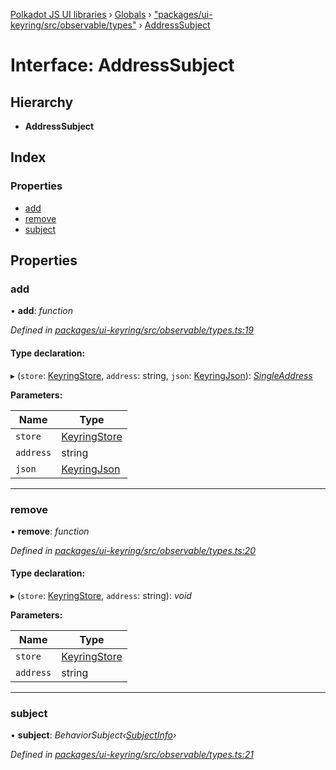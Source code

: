 [Polkadot JS UI libraries](../README.md) › [Globals](../globals.md) › ["packages/ui-keyring/src/observable/types"](../modules/_packages_ui_keyring_src_observable_types_.md) › [AddressSubject](_packages_ui_keyring_src_observable_types_.addresssubject.md)

# Interface: AddressSubject

## Hierarchy

* **AddressSubject**

## Index

### Properties

* [add](_packages_ui_keyring_src_observable_types_.addresssubject.md#add)
* [remove](_packages_ui_keyring_src_observable_types_.addresssubject.md#remove)
* [subject](_packages_ui_keyring_src_observable_types_.addresssubject.md#subject)

## Properties

###  add

• **add**: *function*

*Defined in [packages/ui-keyring/src/observable/types.ts:19](https://github.com/polkadot-js/ui/blob/0b63b9ea/packages/ui-keyring/src/observable/types.ts#L19)*

#### Type declaration:

▸ (`store`: [KeyringStore](_packages_ui_keyring_src_types_.keyringstore.md), `address`: string, `json`: [KeyringJson](_packages_ui_keyring_src_types_.keyringjson.md)): *[SingleAddress](_packages_ui_keyring_src_observable_types_.singleaddress.md)*

**Parameters:**

Name | Type |
------ | ------ |
`store` | [KeyringStore](_packages_ui_keyring_src_types_.keyringstore.md) |
`address` | string |
`json` | [KeyringJson](_packages_ui_keyring_src_types_.keyringjson.md) |

___

###  remove

• **remove**: *function*

*Defined in [packages/ui-keyring/src/observable/types.ts:20](https://github.com/polkadot-js/ui/blob/0b63b9ea/packages/ui-keyring/src/observable/types.ts#L20)*

#### Type declaration:

▸ (`store`: [KeyringStore](_packages_ui_keyring_src_types_.keyringstore.md), `address`: string): *void*

**Parameters:**

Name | Type |
------ | ------ |
`store` | [KeyringStore](_packages_ui_keyring_src_types_.keyringstore.md) |
`address` | string |

___

###  subject

• **subject**: *BehaviorSubject‹[SubjectInfo](_packages_ui_keyring_src_observable_types_.subjectinfo.md)›*

*Defined in [packages/ui-keyring/src/observable/types.ts:21](https://github.com/polkadot-js/ui/blob/0b63b9ea/packages/ui-keyring/src/observable/types.ts#L21)*
